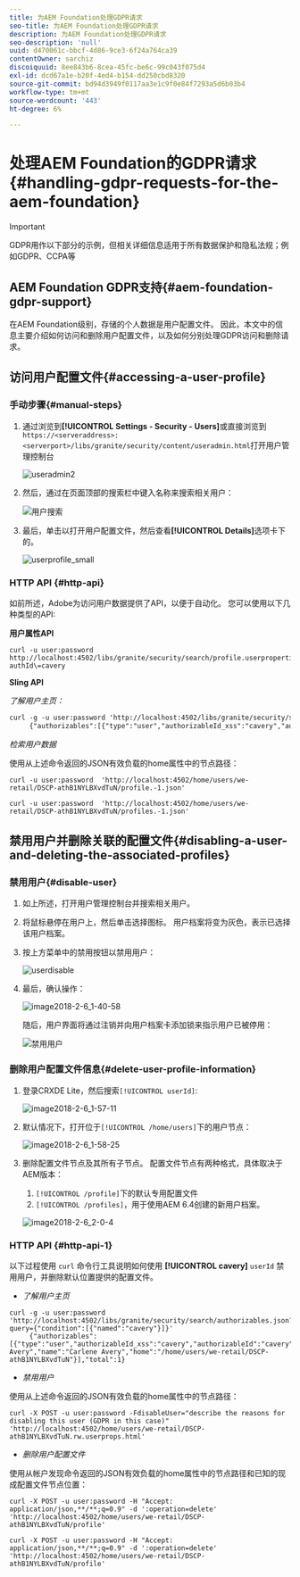 ```yaml
---
title: 为AEM Foundation处理GDPR请求
seo-title: 为AEM Foundation处理GDPR请求
description: 为AEM Foundation处理GDPR请求
seo-description: 'null'
uuid: d470061c-bbcf-4d86-9ce3-6f24a764ca39
contentOwner: sarchiz
discoiquuid: 8ee843b6-8cea-45fc-be6c-99c043f075d4
exl-id: dcd67a1e-b20f-4ed4-b154-dd250cbd8320
source-git-commit: bd94d3949f0117aa3e1c9f0e84f7293a5d6b03b4
workflow-type: tm+mt
source-wordcount: '443'
ht-degree: 6%

---
```


# 处理AEM Foundation的GDPR请求{#handling-gdpr-requests-for-the-aem-foundation}

>[!IMPORTANT]
>
>GDPR用作以下部分的示例，但相关详细信息适用于所有数据保护和隐私法规；例如GDPR、CCPA等

## AEM Foundation GDPR支持{#aem-foundation-gdpr-support}

在AEM Foundation级别，存储的个人数据是用户配置文件。 因此，本文中的信息主要介绍如何访问和删除用户配置文件，以及如何分别处理GDPR访问和删除请求。

## 访问用户配置文件{#accessing-a-user-profile}

### 手动步骤{#manual-steps}

1. 通过浏览到&#x200B;**[!UICONTROL Settings - Security - Users]**&#x200B;或直接浏览到`https://<serveraddress>:<serverport>/libs/granite/security/content/useradmin.html`打开用户管理控制台

   ![useradmin2](assets/useradmin2.png)

1. 然后，通过在页面顶部的搜索栏中键入名称来搜索相关用户：

   ![用户搜索](assets/usersearch.png)

1. 最后，单击以打开用户配置文件，然后查看&#x200B;**[!UICONTROL Details]**&#x200B;选项卡下的。

   ![userprofile_small](assets/userprofile_small.png)

### HTTP API {#http-api}

如前所述，Adobe为访问用户数据提供了API，以便于自动化。 您可以使用以下几种类型的API:

**用户属性API**

```shell
curl -u user:password http://localhost:4502/libs/granite/security/search/profile.userproperties.json\?authId\=cavery
```

**Sling API**

*了解用户主页：*

```xml
curl -g -u user:password 'http://localhost:4502/libs/granite/security/search/authorizables.json?query={"condition":[{"named":"cavery"}]}'
     {"authorizables":[{"type":"user","authorizableId_xss":"cavery","authorizableId":"cavery","name_xss":"Carlene Avery","name":"Carlene Avery","home":"/home/users/we-retail/DSCP-athB1NYLBXvdTuN"}],"total":1}
```

*检索用户数据*

使用从上述命令返回的JSON有效负载的home属性中的节点路径：

```shell
curl -u user:password  'http://localhost:4502/home/users/we-retail/DSCP-athB1NYLBXvdTuN/profile.-1.json'
```

```shell
curl -u user:password  'http://localhost:4502/home/users/we-retail/DSCP-athB1NYLBXvdTuN/profiles.-1.json'
```

## 禁用用户并删除关联的配置文件{#disabling-a-user-and-deleting-the-associated-profiles}

### 禁用用户{#disable-user}

1. 如上所述，打开用户管理控制台并搜索相关用户。
1. 将鼠标悬停在用户上，然后单击选择图标。 用户档案将变为灰色，表示已选择该用户档案。

1. 按上方菜单中的禁用按钮以禁用用户：

   ![userdisable](assets/userdisable.png)

1. 最后，确认操作：

   ![image2018-2-6_1-40-58](assets/image2018-2-6_1-40-58.png)

   随后，用户界面将通过注销并向用户档案卡添加锁来指示用户已被停用：

   ![禁用用户](assets/disableduser.png)

### 删除用户配置文件信息{#delete-user-profile-information}

1. 登录CRXDE Lite，然后搜索`[!UICONTROL userId]`:

   ![image2018-2-6_1-57-11](assets/image2018-2-6_1-57-11.png)

1. 默认情况下，打开位于`[!UICONTROL /home/users]`下的用户节点：

   ![image2018-2-6_1-58-25](assets/image2018-2-6_1-58-25.png)

1. 删除配置文件节点及其所有子节点。 配置文件节点有两种格式，具体取决于AEM版本：

   1. `[!UICONTROL /profile]`下的默认专用配置文件
   1. `[!UICONTROL /profiles]`，用于使用AEM 6.4创建的新用户档案。

   ![image2018-2-6_2-0-4](assets/image2018-2-6_2-0-4.png)

### HTTP API {#http-api-1}

以下过程使用 `curl` 命令行工具说明如何使用 **[!UICONTROL cavery]** `userId` 禁用用户，并删除默认位置提供的配置文件。

* *了解用户主页*

```shell
curl -g -u user:password 'http://localhost:4502/libs/granite/security/search/authorizables.json?query={"condition":[{"named":"cavery"}]}'
     {"authorizables":[{"type":"user","authorizableId_xss":"cavery","authorizableId":"cavery","name_xss":"Carlene Avery","name":"Carlene Avery","home":"/home/users/we-retail/DSCP-athB1NYLBXvdTuN"}],"total":1}
```

* *禁用用户*

使用从上述命令返回的JSON有效负载的home属性中的节点路径：

```shell
curl -X POST -u user:password -FdisableUser="describe the reasons for disabling this user (GDPR in this case)" 'http://localhost:4502/home/users/we-retail/DSCP-athB1NYLBXvdTuN.rw.userprops.html'
```

* *删除用户配置文件*

使用从帐户发现命令返回的JSON有效负载的home属性中的节点路径和已知的现成配置文件节点位置：

```shell
curl -X POST -u user:password -H "Accept: application/json,**/**;q=0.9" -d ':operation=delete' 'http://localhost:4502/home/users/we-retail/DSCP-athB1NYLBXvdTuN/profile'
```

```shell
curl -X POST -u user:password -H "Accept: application/json,**/**;q=0.9" -d ':operation=delete' 'http://localhost:4502/home/users/we-retail/DSCP-athB1NYLBXvdTuN/profile'
```
